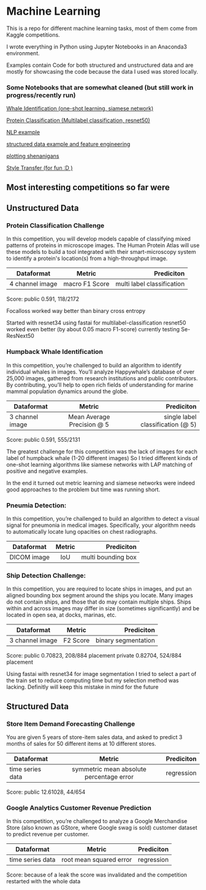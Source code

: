# Machine Learning

This is a repo for different machine learning tasks, most of them come from Kaggle competitions.

I wrote everything in Python using Jupyter Notebooks in an Anaconda3 environment.

Examples contain Code for both structured and unstructured data and are mostly for showcasing the code because the data I used was stored locally.

### Some Notebooks that are somewhat cleaned (but still work in progress/recently run)

[Whale Identification (one-shot learning, siamese network)](https://github.com/DollofCuty/Deep-Learning/blob/master/unstructured-data/image/whale-identification/siamese_network_cropped.ipynb)

[Protein Classification (Multilabel classification, resnet50)](https://github.com/DollofCuty/Deep-Learning/blob/master/unstructured-data/image/protein-detection/resnet_strat_validation.ipynb)

[NLP example](https://github.com/DollofCuty/Deep-Learning/blob/master/unstructured-data/nlp/quora-insincere-questions/fastai_text.ipynb)

[structured data example and feature engineering](https://github.com/DollofCuty/Deep-Learning/blob/master/structured-data/google-analytics-customer-revenue/lgb_feature_score.ipynb)

[plotting shenanigans](https://github.com/DollofCuty/Deep-Learning/blob/master/structured-data/plotting_baseline.ipynb)

[Style Transfer (for fun :D )](https://github.com/DollofCuty/Deep-Learning/blob/master/unstructured-data/image/style-transfer/style_transfer_fastai.ipynb)

## Most interesting competitions so far were 

## Unstructured Data

### Protein Classification Challenge

In this competition, you will develop models capable of classifying mixed patterns of proteins in microscope images. The Human Protein Atlas will use these models to build a tool integrated with their smart-microscopy system to identify a protein's location(s) from a high-throughput image.

| Dataformat   |      Metric      |  Prediciton |
|----------|:-------------:|------:|
| 4 channel image | macro F1 Score | multi label classification |

Score: 
public 0.591, 118/2172

Focalloss worked way better than binary cross entropy

Started with resnet34 using fastai for multilabel-classification
resnet50 worked even better (by about 0.05 macro F1-score)
currently testing Se-ResNext50

### Humpback Whale Identification

In this competition, you’re challenged to build an algorithm to identify individual whales in images. You’ll analyze Happywhale’s database of over 25,000 images, gathered from research institutions and public contributors. By contributing, you’ll help to open rich fields of understanding for marine mammal population dynamics around the globe.

| Dataformat   |      Metric      |  Prediciton |
|----------|:-------------:|------:|
| 3 channel image | Mean Average Precision @ 5 | single label classification (@ 5)|

Score: 
public 0.591, 555/2131

The greatest challenge for this competition was the lack of images for each label of humpback whale (1-20 different images)
So I tried different kinds of one-shot learning algorithms like siamese networks with LAP matching of positive and negative examples.

In the end it turned out metric learning and siamese networks were indeed good approaches to the problem but time was running short.

### Pneumia Detection: 

In this competition, you’re challenged to build an algorithm to detect a visual signal for pneumonia in medical images. Specifically, your algorithm needs to automatically locate lung opacities on chest radiographs.

| Dataformat   |      Metric      |  Prediciton |
|----------|:-------------:|------:|
| DICOM image |  IoU | multi bounding box |

### Ship Detection Challenge:

In this competition, you are required to locate ships in images, and put an aligned bounding box segment around the ships you locate. Many images do not contain ships, and those that do may contain multiple ships. Ships within and across images may differ in size (sometimes significantly) and be located in open sea, at docks, marinas, etc.

| Dataformat   |      Metric      |  Prediciton |
|----------|:-------------:|------:|
| 3 channel image | F2 Score | binary segmentation |

Score: 
public 0.70823, 208/884 placement
private 0.82704, 524/884 placement

Using fastai with resnet34 for image segmentation
I tried to select a part of the train set to reduce computing time but my selection method was lacking. 
Definitly will keep this mistake in mind for the future

## Structured Data

### Store Item Demand Forecasting Challenge

You are given 5 years of store-item sales data, and asked to predict 3 months of sales for 50 different items at 10 different stores.

| Dataformat   |      Metric      |  Prediciton |
|----------|:-------------:|------:|
| time series data | symmetric mean absolute percentage error | regression |

Score: 
public 12.61028, 44/654

### Google Analytics Customer Revenue Prediction

In this competition, you’re challenged to analyze a Google Merchandise Store (also known as GStore, where Google swag is sold) customer dataset to predict revenue per customer. 

| Dataformat   |      Metric      |  Prediciton |
|----------|:-------------:|------:|
| time series data | root mean squared error | regression |

Score: 
because of a leak the score was invalidated and the competition restarted with the whole data
